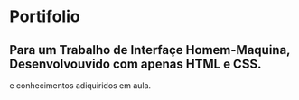 # Portifolio

## Para um Trabalho de Interfaçe Homem-Maquina, Desenvolvouvido com apenas HTML e CSS.
e conhecimentos adiquiridos em aula.
